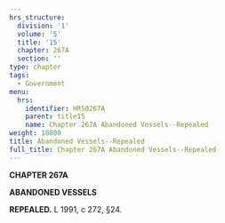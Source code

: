 ```yaml
---
hrs_structure:
  division: '1'
  volume: '5'
  title: '15'
  chapter: 267A
  section: ''
type: chapter
tags:
  - Government
menu:
  hrs:
    identifier: HRS0267A
    parent: title15
    name: Chapter 267A Abandoned Vessels--Repealed
weight: 18000
title: Abandoned Vessels--Repealed
full_title: Chapter 267A Abandoned Vessels--Repealed
---
```

**CHAPTER 267A**

**ABANDONED VESSELS**

**REPEALED.** L 1991, c 272, §24.